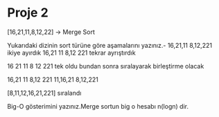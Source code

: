 # Proje 2

[16,21,11,8,12,22] -> Merge Sort

Yukarıdaki dizinin sort türüne göre aşamalarını yazınız.-
16,21,11        8,12,221     ikiye ayırdık
16,21  11       8,12    221   tekrar ayrıştırdık

16   21    11         8   12   221   tek oldu bundan sonra sıralayarak birleştirme olacak

16,21   11           8,12    221
11,16,21              8,12,221

[8,11,12,16,21,221]  sıralandı

Big-O gösterimini yazınız.Merge sortun big o hesabı    n(logn) dir.
